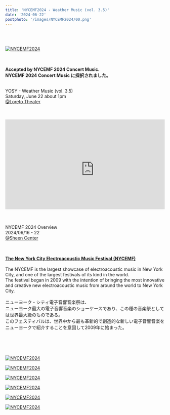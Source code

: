 ```yaml
---
title: 'NYCEMF2024 - Weather Music (vol. 3.5)'
date: '2024-06-22'
postphoto: '/images/NYCEMF2024/00.png'
---
```

<br>
<br>

[![NYCEMF2024](/images/NYCEMF2024/01.jpg)](https://www.instagram.com/s/aGlnaGxpZ2h0OjE3OTE2MzUwMDYwNDExMTI0?story_media_id=3327170951703519200&igsh=MWR4Mm50anBhb2RvcA==) <br>
<br>
<br>

<strong>Accepted by NYCEMF 2024 Concert Music.</strong> <br>
<strong>NYCEMF 2024 Concert Music に採択されました。</strong> <br>
<br>

YOSY - Weather Music (vol. 3.5) <br>
Saturday, June 22 about 1pm <br>
[@Loreto Theater](https://www.sheencenter.org/venues/detail/loreto-theater) <br>
<br>
<br>

<div style="position:relative; padding-bottom:56.25%; height:0; overflow:hidden;" >
<iframe width="560" height="315" src="https://www.youtube-nocookie.com/embed/Fq5SACCtah4?si=k8t0xOatENtgAhhY&amp;start=1020" title="YouTube video player" frameborder="0" allow="accelerometer; autoplay; clipboard-write; encrypted-media; gyroscope; picture-in-picture; web-share" referrerpolicy="strict-origin-when-cross-origin" allowfullscreen></iframe>
</div>

<br>
<br>

NYCEMF 2024 Overview <br>
2024/06/16 - 22 <br>
[@Sheen Center](https://www.sheencenter.org/) <br>
<br>
<br>

<strong>[The New York City Electroacoustic Music Festival (NYCEMF)](https://nycemf.org/)</strong> <br>
<br>
The NYCEMF is the largest showcase of electroacoustic music in New York City, and one of the largest festivals of its kind in the world.<br>
The festival began in 2009 with the intention of bringing the most innovative and creative new electroacoustic music from around the world to New York City. <br>
<br>
ニューヨーク・シティ電子音響音楽祭は、 <br>
ニューヨーク最大の電子音響音楽のショーケースであり、この種の音楽祭としては世界最大級のものである。 <br>
このフェスティバルは、世界中から最も革新的で創造的な新しい電子音響音楽をニューヨークで紹介することを意図して2009年に始まった。 <br>

<br>
<br>
<br>

[![NYCEMF2024](/images/NYCEMF2024/02.png)](https://www.instagram.com/s/aGlnaGxpZ2h0OjE3OTE2MzUwMDYwNDExMTI0?story_media_id=3327170951703519200&igsh=MWR4Mm50anBhb2RvcA==) <br>

[![NYCEMF2024](/images/NYCEMF2024/03.png)](https://www.instagram.com/s/aGlnaGxpZ2h0OjE3OTE2MzUwMDYwNDExMTI0?story_media_id=3327170951703519200&igsh=MWR4Mm50anBhb2RvcA==) <br>

[![NYCEMF2024](/images/NYCEMF2024/04.png)](https://www.youtube.com/live/Fq5SACCtah4?si=8tGPg-dum44PaRS_&t=1020) <br>

[![NYCEMF2024](/images/NYCEMF2024/00.png)](https://www.youtube.com/live/Fq5SACCtah4?si=8tGPg-dum44PaRS_&t=1020) <br>

[![NYCEMF2024](/images/NYCEMF2024/05.png)](https://www.youtube.com/live/Fq5SACCtah4?si=8tGPg-dum44PaRS_&t=1020) <br>

[![NYCEMF2024](/images/NYCEMF2024/06.png)](https://www.youtube.com/live/Fq5SACCtah4?si=8tGPg-dum44PaRS_&t=1020) <br>




<br>
<br>
<!--
#h1
##h2
###h3
####h4
#####h5
######h6
- brabra is list
**bold text**
_Italic_ or *Italic*

-->

<br>